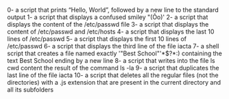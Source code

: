 0- a script that prints “Hello, World”, followed by a new line to the standard output
1- a script that displays a confused smiley "(Ôo)'
2- a script that displays the content of the /etc/passwd file
3- a script that displays the content of /etc/passwd and /etc/hosts
4- a script that displays the last 10 lines of /etc/passwd
5- a script that displays the first 10 lines of /etc/passwd
6- a script that displays the third line of the file iacta
7-  a shell script that creates a file named exactly \'"Best School"\'*$\?\*:) containing the text Best School ending by a new line
8- a script that writes into the file ls cwd content the result of the command ls -la
9- a script that duplicates the last line of the file iacta
10- a script that deletes all the regular files (not the directories) with a .js extension that are present in the current directory and all its subfolders
